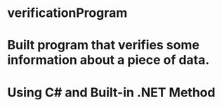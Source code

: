 # verificationProgram
# Built program that verifies some information about a piece of data.
# Using C# and Built-in .NET Method
